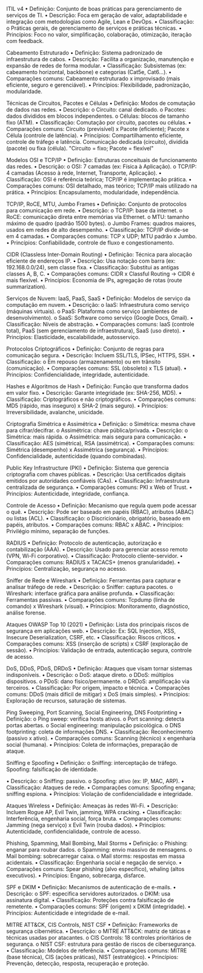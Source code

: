 ITIL v4
•	Definição: Conjunto de boas práticas para gerenciamento de serviços de TI.
•	Descrição: Foca em geração de valor, adaptabilidade e integração com metodologias como Agile, Lean e DevOps.
•	Classificação:
o	Práticas gerais, de gerenciamento de serviços e práticas técnicas.
•	Princípios: Foco no valor, simplificação, colaboração, otimização, iteração com feedback.

Cabeamento Estruturado
•	Definição: Sistema padronizado de infraestrutura de cabos.
•	Descrição: Facilita a organização, manutenção e expansão de redes de forma modular.
•	Classificação: Subsistemas (ex: cabeamento horizontal, backbone) e categorias (Cat5e, Cat6...).
•	Comparações comuns: Cabeamento estruturado x improvisado (mais eficiente, seguro e gerenciável).
•	Princípios: Flexibilidade, padronização, modularidade.

Técnicas de Circuitos, Pacotes e Células
•	Definição: Modos de comutação de dados nas redes.
•	Descrição:
o	Circuito: canal dedicado.
o	Pacotes: dados divididos em blocos independentes.
o	Células: blocos de tamanho fixo (ATM).
•	Classificação: Comutação por circuito, pacotes ou células.
•	Comparações comuns: Circuito (previsível) x Pacote (eficiente); Pacote x Célula (controle de latência).
•	Princípios: Compartilhamento eficiente, controle de tráfego e latência.
Comunicação dedicada (circuito), dividida (pacote) ou fixa (célula). "Circuito = fixo; Pacote = flexível"

Modelos OSI e TCP/IP
•	Definição: Estruturas conceituais de funcionamento das redes.
•	Descrição:
o	OSI: 7 camadas (ex: Física à Aplicação).
o	TCP/IP: 4 camadas (Acesso à rede, Internet, Transporte, Aplicação).
•	Classificação: OSI é referência teórica; TCP/IP é implementação prática.
•	Comparações comuns: OSI detalhado, mas teórico; TCP/IP mais utilizado na prática.
•	Princípios: Encapsulamento, modularidade, independência.

TCP/IP, RoCE, MTU, Jumbo Frames
•	Definição: Conjunto de protocolos para comunicação em rede.
•	Descrição:
o	TCP/IP: base da internet.
o	RoCE: comunicação direta entre memórias via Ethernet.
o	MTU: tamanho máximo de quadro (padrão 1500 bytes).
o	Jumbo Frames: quadros maiores, usados em redes de alto desempenho.
•	Classificação: TCP/IP divide-se em 4 camadas.
•	Comparações comuns: TCP x UDP; MTU padrão x Jumbo.
•	Princípios: Confiabilidade, controle de fluxo e congestionamento.

CIDR (Classless Inter-Domain Routing)
•	Definição: Técnica para alocação eficiente de endereços IP.
•	Descrição: Usa notação com barra (ex: 192.168.0.0/24), sem classe fixa.
•	Classificação: Substitui as antigas classes A, B, C.
•	Comparações comuns: CIDR x Classful Routing → CIDR é mais flexível.
•	Princípios: Economia de IPs, agregação de rotas (route summarization).

Serviços de Nuvem: IaaS, PaaS, SaaS
•	Definição: Modelos de serviço da computação em nuvem.
•	Descrição:
o	IaaS: Infraestrutura como serviço (máquinas virtuais).
o	PaaS: Plataforma como serviço (ambientes de desenvolvimento).
o	SaaS: Software como serviço (Google Docs, Gmail).
•	Classificação: Níveis de abstração.
•	Comparações comuns: IaaS (controle total), PaaS (sem gerenciamento de infraestrutura), SaaS (uso direto).
•	Princípios: Elasticidade, escalabilidade, autosserviço.

Protocolos Criptográficos
•	Definição: Conjunto de regras para comunicação segura.
•	Descrição: Incluem SSL/TLS, IPSec, HTTPS, SSH.
•	Classificação:
o	Em repouso (armazenamento) ou em trânsito (comunicação).
•	Comparações comuns: SSL (obsoleto) x TLS (atual).
•	Princípios: Confidencialidade, integridade, autenticidade.

Hashes e Algoritmos de Hash
•	Definição: Função que transforma dados em valor fixo.
•	Descrição: Garante integridade (ex: SHA-256, MD5).
•	Classificação: Criptográficos e não criptográficos.
•	Comparações comuns: MD5 (rápido, mas inseguro) x SHA-2 (mais seguro).
•	Princípios: Irreversibilidade, avalanche, unicidade.

Criptografia Simétrica e Assimétrica
•	Definição:
o	Simétrica: mesma chave para cifrar/decifrar.
o	Assimétrica: chave pública/privada.
•	Descrição:
o	Simétrica: mais rápida.
o	Assimétrica: mais segura para comunicação.
•	Classificação: AES (simétrica), RSA (assimétrica).
•	Comparações comuns: Simétrica (desempenho) x Assimétrica (segurança).
•	Princípios: Confidencialidade, autenticidade (quando combinadas).

Public Key Infrastructure (PKI)
•	Definição: Sistema que gerencia criptografia com chaves públicas.
•	Descrição: Usa certificados digitais emitidos por autoridades confiáveis (CAs).
•	Classificação: Infraestrutura centralizada de segurança.
•	Comparações comuns: PKI x Web of Trust.
•	Princípios: Autenticidade, integridade, confiança.

Controle de Acesso
•	Definição: Mecanismo que regula quem pode acessar o quê.
•	Descrição: Pode ser baseado em papéis (RBAC), atributos (ABAC) ou listas (ACL).
•	Classificação:
o	Discricionário, obrigatório, baseado em papéis, atributos.
•	Comparações comuns: RBAC x ABAC.
•	Princípios: Privilégio mínimo, separação de funções.

RADIUS
•	Definição: Protocolo de autenticação, autorização e contabilização (AAA).
•	Descrição: Usado para gerenciar acesso remoto (VPN, Wi-Fi corporativo).
•	Classificação: Protocolo cliente-servidor.
•	Comparações comuns: RADIUS x TACACS+ (menos granularidade).
•	Princípios: Centralização, segurança no acesso.

Sniffer de Rede e Wireshark
•	Definição: Ferramentas para capturar e analisar tráfego de rede.
•	Descrição:
o	Sniffer: captura pacotes.
o	Wireshark: interface gráfica para análise profunda.
•	Classificação: Ferramentas passivas.
•	Comparações comuns: Tcpdump (linha de comando) x Wireshark (visual).
•	Princípios: Monitoramento, diagnóstico, análise forense.

Ataques OWASP Top 10 (2021)
•	Definição: Lista dos principais riscos de segurança em aplicações web.
•	Descrição: Ex: SQL Injection, XSS, Insecure Deserialization, CSRF, etc.
•	Classificação: Riscos críticos.
•	Comparações comuns: XSS (inserção de scripts) x CSRF (exploração de sessão).
•	Princípios: Validação de entrada, autenticação segura, controle de acesso.

DoS, DDoS, PDoS, DRDoS
•	Definição: Ataques que visam tornar sistemas indisponíveis.
•	Descrição:
o	DoS: ataque direto.
o	DDoS: múltiplos dispositivos.
o	PDoS: dano físico/permanente.
o	DRDoS: amplificação via terceiros.
•	Classificação: Por origem, impacto e técnica.
•	Comparações comuns: DDoS (mais difícil de mitigar) x DoS (mais simples).
•	Princípios: Exploração de recursos, saturação de sistemas.

Ping Sweeping, Port Scanning, Social Engineering, DNS Footprinting
•	Definição:
o	Ping sweep: verifica hosts ativos.
o	Port scanning: detecta portas abertas.
o	Social engineering: manipulação psicológica.
o	DNS footprinting: coleta de informações DNS.
•	Classificação: Reconhecimento (passivo x ativo).
•	Comparações comuns: Scanning (técnico) x engenharia social (humana).
•	Princípios: Coleta de informações, preparação de ataque.

Sniffing e Spoofing
•	Definição:
o	Sniffing: interceptação de tráfego.
Spoofing: falsificação de identidade.

•	Descrição:
o	Sniffing: passivo.
o	Spoofing: ativo (ex: IP, MAC, ARP).
•	Classificação: Ataques de rede.
•	Comparações comuns: Spoofing engana; sniffing espiona.
•	Princípios: Violação de confidencialidade e integridade.

 Ataques Wireless
•	Definição: Ameaças às redes Wi-Fi.
•	Descrição: Incluem Rogue AP, Evil Twin, jamming, WPA cracking.
•	Classificação: Interferência, engenharia social, força bruta.
•	Comparações comuns: Jamming (nega serviço) x Evil Twin (rouba dados).
•	Princípios: Autenticidade, confidencialidade, controle de acesso.

Phishing, Spamming, Mail Bombing, Mail Storms
•	Definição:
o	Phishing: enganar para roubar dados.
o	Spamming: envio massivo de mensagens.
o	Mail bombing: sobrecarregar caixa.
o	Mail storms: respostas em massa acidentais.
•	Classificação: Engenharia social e negação de serviço.
•	Comparações comuns: Spear phishing (alvo específico), whaling (altos executivos).
•	Princípios: Engano, sobrecarga, disfarce.

SPF e DKIM
•	Definição: Mecanismos de autenticação de e-mails.
•	Descrição:
o	SPF: especifica servidores autorizados.
o	DKIM: usa assinatura digital.
•	Classificação: Proteções contra falsificação de remetente.
•	Comparações comuns: SPF (origem) x DKIM (integridade).
•	Princípios: Autenticidade e integridade de e-mail.

MITRE ATT&CK, CIS Controls, NIST CSF
•	Definição: Frameworks de segurança cibernética.
•	Descrição:
o	MITRE ATT&CK: matriz de táticas e técnicas usadas por atacantes.
o	CIS Controls: 18 controles prioritários de segurança.
o	NIST CSF: estrutura para gestão de riscos de cibersegurança.
•	Classificação: Modelos de referência.
•	Comparações comuns: MITRE (base técnica), CIS (ações práticas), NIST (estratégico).
•	Princípios: Prevenção, detecção, resposta, recuperação e proteção.

